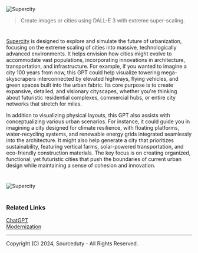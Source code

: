 ![Supercity](https://github.com/user-attachments/assets/3200722c-be7d-41a1-93b2-4903ada64b51)

> Create images or cities using DALL-E 3 with extreme super-scaling. 
#

[Supercity](https://chatgpt.com/g/g-GnvVAV5Ac-supercity) is designed to explore and simulate the future of urbanization, focusing on the extreme scaling of cities into massive, technologically advanced environments. It helps envision how cities might evolve to accommodate vast populations, incorporating innovations in architecture, transportation, and infrastructure. For example, if you wanted to imagine a city 100 years from now, this GPT could help visualize towering mega-skyscrapers interconnected by elevated highways, flying vehicles, and green spaces built into the urban fabric. Its core purpose is to create expansive, detailed, and visionary cityscapes, whether you're thinking about futuristic residential complexes, commercial hubs, or entire city networks that stretch for miles.

In addition to visualizing physical layouts, this GPT also assists with conceptualizing various urban scenarios. For instance, it could guide you in imagining a city designed for climate resilience, with floating platforms, water-recycling systems, and renewable energy grids integrated seamlessly into the architecture. It might also help generate a city that prioritizes sustainability, featuring vertical farms, solar-powered transportation, and eco-friendly construction materials. The key focus is on creating organized, functional, yet futuristic cities that push the boundaries of current urban design while maintaining a sense of cohesion and innovation.

#

![Supercity](https://github.com/user-attachments/assets/48e15b4e-ef70-42db-a08c-ec08573ebfe1)

#
### Related Links

[ChatGPT](https://github.com/sourceduty/ChatGPT)
<br>
[Modernization](https://github.com/sourceduty/Modernization)

***
Copyright (C) 2024, Sourceduty - All Rights Reserved.
